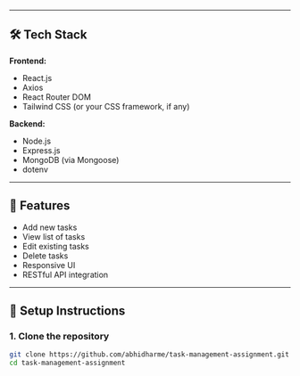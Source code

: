 
---

## 🛠️ Tech Stack

**Frontend:**
- React.js
- Axios
- React Router DOM
- Tailwind CSS (or your CSS framework, if any)

**Backend:**
- Node.js
- Express.js
- MongoDB (via Mongoose)
- dotenv

---

## 🚀 Features

- Add new tasks
- View list of tasks
- Edit existing tasks
- Delete tasks
- Responsive UI
- RESTful API integration

---

## 🔧 Setup Instructions

### 1. Clone the repository

```bash
git clone https://github.com/abhidharme/task-management-assignment.git
cd task-management-assignment
